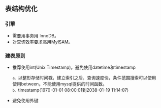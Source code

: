 ## 表结构优化

### 引擎
- 需要用事务用 InnoDB。
- 对查询效率要求高用MyISAM。

### 建表原则
- 推荐使用int(Unix Timestamp)，避免使用datetime和timestamp<br>

  `a.` 以整形存储时间戳，建立索引之后，查询速度快，条件范围搜索可以使用使用between，不能使用mysql提供的时间函数。<br>
  `b.` timestamp(1970-01-01 08:00:01到2038-01-19 11:14:07)

- 避免使用外键<br>  
  
  
  
  